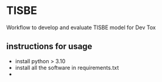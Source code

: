 # TISBE
Workflow to develop and evaluate TISBE model for Dev Tox

## instructions for usage
- install python > 3.10
- install all the software in requirements.txt
- 
